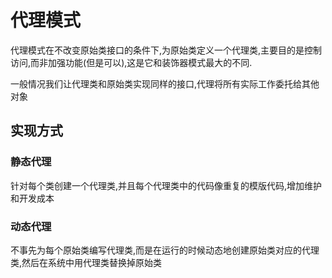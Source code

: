 # 代理模式

​代理模式在不改变原始类接口的条件下,为原始类定义一个代理类,主要目的是控制访问,而非加强功能(但是可以),这是它和装饰器模式最大的不同.

​一般情况我们让代理类和原始类实现同样的接口,代理将所有实际工作委托给其他对象

## 实现方式

### 静态代理

​针对每个类创建一个代理类,并且每个代理类中的代码像重复的模版代码,增加维护和开发成本

### 动态代理

​不事先为每个原始类编写代理类,而是在运行的时候动态地创建原始类对应的代理类,然后在系统中用代理类替换掉原始类